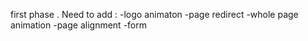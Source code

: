 first phase .
Need to add :
-logo animaton
-page redirect
-whole page animation
-page alignment
-form 
